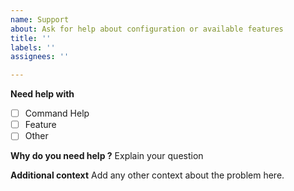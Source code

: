 ```yaml
---
name: Support
about: Ask for help about configuration or available features
title: ''
labels: ''
assignees: ''

---
```


**Need help with**
- [ ] Command Help
- [ ] Feature
- [ ] Other

**Why do you need help ?**
Explain your question

**Additional context**
Add any other context about the problem here.
